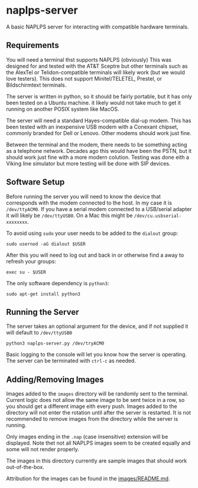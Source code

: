 # naplps-server
A basic NAPLPS server for interacting with compatible hardware terminals.

## Requirements

You will need a terminal thst supports NAPLPS (obviously) This was designed for and tested with the AT&T Sceptre but other terminals such as the AlexTel or Telidon-compatible terminals will likely work (but we would love testers). This does not support Minitel/TELETEL, Prestel, or Bildschirmtext terminals.

The server is written in python, so it should be fairly portable, but it has only been tested on a Ubuntu machine. it likely would not take much to get it running on another POSIX system like MacOS.

The server will need a standard Hayes-compatible dial-up modem. This has been tested with an inexpensive USB modem with a Conexant chipset, commonly branded for Dell or Lenovo. Other modems should work just fine.

Between the terminal and the modem, there needs to be something acting as a telephone network. Decades ago this would have been the PSTN, but it should work just fine with a more modern colution. Testing was done eith a Viking line simulator but more testing will be done with SIP devices.

## Software Setup

Before running the server you will need to know the device that corresponds with the modem connected to the host. In my case it is `/dev/ttyACM0`. If you have a serial modem connected to a USB/serial adapter it will likely be `/dev/ttyUSB0`. On a Mac this might be `/dev/cu.usbserial-xxxxxxxx`.

To avoid using `sudo` your user needs to be added to the `dialout` group:

```
sudo usernod -aG dialout $USER
```

After this you will need to log out and back in or otherwise find a away to refresh your groups:

```
exec su - $USER
```

The only software dependency is `python3`:

```
sudo apt-get install python3
```

## Running the Server

The server takes an optional argument for the device, and if not supplied it will default to `/dev/ttyUSB0`

```
python3 naplps-server.py /dev/tryACM0
```

Basic logging to the console will let you know how the server is operating. The server can be terminated with `ctrl-c` as needed.

## Adding/Removing Images

Images added to the `images` directory will be randomly sent to the terminal. Current logic does not allow the same image to be sent twice in a row, so you should get a different image eith every push. Images added to the directory will not enter the rotation until after the server is restarted. It is not recommended to remove images from the directory while the server is running.

Only images ending in the `.nap` (case insensitive) extension will be displayed. Note thet not all NAPLPS images seem to be created equally and some will not render properly.

The images in this directory currently are sample images that should work out-of-the-box.

Attribution for the images can be found in the [images/README.md](images/README.md).
